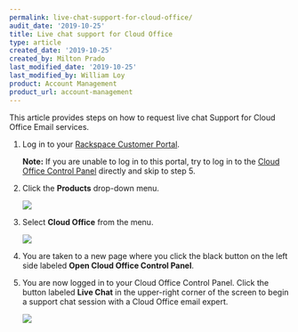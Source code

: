 ```yaml
---
permalink: live-chat-support-for-cloud-office/
audit_date: '2019-10-25'
title: Live chat support for Cloud Office
type: article
created_date: '2019-10-25'
created_by: Milton Prado
last_modified_date: '2019-10-25'
last_modified_by: William Loy
product: Account Management
product_url: account-management
---
```


This article provides steps on how to request live chat Support for Cloud Office Email services.  

1. Log in to your [Rackspace Customer Portal](https://login.rackspace.com).  

   **Note:** If you are unable to log in to this portal, try to log in to
   the [Cloud Office Control Panel](https://cp.rackspace.com) directly and skip to
   step 5.

2. Click the **Products** drop-down menu.

    <img src="{% asset_path account-management/live-chat-support-for-cloud-office/screenshot1.png %}" />

3. Select **Cloud Office** from the menu.


    <img src="{% asset_path account-management/live-chat-support-for-cloud-office/screenshot2.png %}" />

4. You are taken to a new page where you click the black button on the left side labeled
   **Open Cloud Office Control Panel**.


5. You are now logged in to your Cloud Office Control Panel. Click the button labeled
   **Live Chat** in the upper-right corner of the screen to begin a support chat session
   with a Cloud Office email expert.

    <img src="{% asset_path account-management/live-chat-support-for-cloud-office/screenshot4.png %}" />
